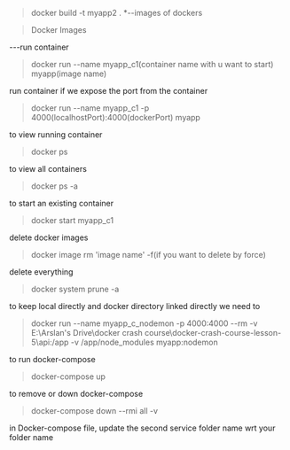<!-- create docker image t=tag or name , .=relative path where the Dockerfile exist -->

> docker build -t myapp2 .
> \*--images of dockers

> Docker Images

---run container

> docker run --name myapp_c1(container name with u want to start) myapp(image name)

run container if we expose the port from the container

> docker run --name myapp_c1 -p 4000(localhostPort):4000(dockerPort) myapp

to view running container

> docker ps

to view all containers

> docker ps -a

to start an existing container

> docker start myapp_c1

delete docker images

> docker image rm 'image name' -f(if you want to delete by force)

delete everything

> docker system prune -a

to keep local directly and docker directory linked directly we need to

> docker run --name myapp_c_nodemon -p 4000:4000 --rm -v E:\Arslan's Drive\docker crash course\docker-crash-course-lesson-5\api:/app -v /app/node_modules myapp:nodemon

to run docker-compose

> docker-compose up

to remove or down docker-compose

> docker-compose down --rmi all -v


in Docker-compose file, update the second service folder name wrt your folder name
